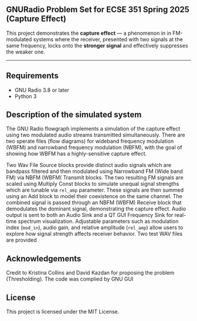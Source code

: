 ## GNURadio Problem Set for ECSE 351 Spring 2025 (Capture Effect)

This project demonstrates the **capture effect** — a phenomenon in in FM-modulated systems where the receiver, presented with two signals at the same frequency, locks onto the **stronger signal** and effectively suppresses the weaker one.


---

## Requirements

- GNU Radio 3.8 or later
- Python 3

## Description of the simulated system 
The GNU Radio flowgraph implements a simulation of the capture effect using two modulated audio streams transmitted simultaneously. There are two sperate files (flow diagrams) for wideband frequency modulation (WBFM) and narrowband frequency modulation (NBFM), with the goal of showing how WBFM has a highly-sensitive capture effect.

Two Wav File Source blocks provide distinct audio signals which are bandpass filtered and then modulated using Narrowband FM (Wide band FM) via NBFM (WBFM( Transmit blocks. The two resulting FM signals are scaled using Multiply Const blocks to simulate unequal signal strengths which are tunable via ```rel_amp``` parameter. These signals are then summed using an Add block to model their coexistence on the same channel. The combined signal is passed through an NBFM (WBFM) Receive block that demodulates the dominant signal, demonstrating the capture effect. Audio output is sent to both an Audio Sink and a QT GUI Frequency Sink for real-time spectrum visualization. Adjustable parameters such as modulation index (```mod_in```), audio gain, and relative amplitude (```rel_amp```) allow users to explore how signal strength affects receiver behavior. Two test WAV files are provided

## Acknowledgements
Credit to Kristina Collins and David Kazdan for proposing the problem (Thresholding). The code was complied by GNU GUI

## License
This project is licensed under the MIT License. 
